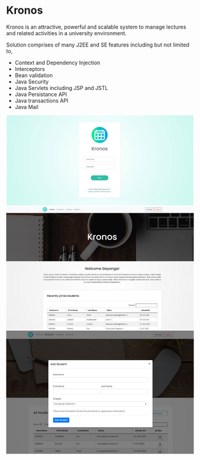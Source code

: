 # Kronos
Kronos is an attractive, powerful and scalable system to manage lectures and related activities in a university environment.

Solution comprises of many J2EE and SE features including but not limited to,

- Context and Dependency Injection
- Interceptors
- Bean validation
- Java Security
- Java Servlets including JSP and JSTL
- Java Persistance API
- Java transactions API
- Java Mail

<img src="1.jpg">
<img src="2.jpg">
<img src="3.jpg">